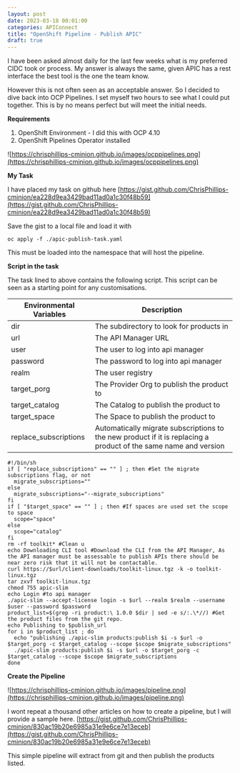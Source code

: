 ```yaml
---
layout: post
date: 2023-03-18 00:01:00
categories: APIConnect
title: "OpenShift Pipeline - Publish APIC"
draft: true
---
```


I have been asked almost daily for the last few weeks what is my preferred CIDC took or process.  My answer is always the same, given APIC has a rest interface the best tool is the one the team know.

<!--more-->

However this is not often seen as an acceptable answer. So I decided to dive back into OCP Pipelines. I set myself two hours to see what I could put together. This is by no means perfect but will meet the initial needs.  

**Requirements**
1. OpenShift Environment - I did this with OCP 4.10
2. OpenShift Pipelines Operator installed

![https://chrisphillips-cminion.github.io/images/ocppipelines.png](https://chrisphillips-cminion.github.io/images/ocppipelines.png)

**My Task**

I have placed my task on github here [https://gist.github.com/ChrisPhillips-cminion/ea228d9ea3429bad11ad0a1c30f48b59](https://gist.github.com/ChrisPhillips-cminion/ea228d9ea3429bad11ad0a1c30f48b59)

Save the gist to a local file and load it with

`oc apply -f ./apic-publish-task.yaml`

This must be loaded into the namespace that will host the pipeline.

**Script in the task**

The task lined to above contains the following script. This script can be seen as a starting point for any customisations.

|  Environmental Variables |  Description |
|  ---- |  ---- |
| dir |  The subdirectory to look for products in |
| url | The API Manager URL|
| user | The user to log into api manager  |
| password | The password to log into api manager  |
| realm | The user registry |
| target_porg | The Provider Org to publish the product to |
| target_catalog | The Catalog to publish the product to |
| target_space | The Space to publish the product to |
| replace_subscriptions | Automatically migrate subscriptions to the new product if it is replacing a product of the same name and version |


```shell
#!/bin/sh
if [ "replace_subscriptions" == "" ] ; then #Set the migrate subscriptions flag, or not
  migrate_subscriptions=""
else
  migrate_subscriptions="--migrate_subscriptions"
fi
if [ "$target_space" == "" ] ; then #If spaces are used set the scope to space
  scope="space"
else
  scope="catalog"
fi
rm -rf toolkit* #Clean u
echo Downloading CLI tool #Download the CLI from the API Manager, As the API manager must be assessable to publish APIs there should be near zero risk that it will not be contactable.  
curl https://$url/client-downloads/toolkit-linux.tgz -k -o toolkit-linux.tgz
tar zxvf toolkit-linux.tgz
chmod 755 apic-slim
echo Login #to api manager
./apic-slim --accept-license login -s $url --realm $realm --username $user --password $password
product_list=$(grep -ri product:\ 1.0.0 $dir | sed -e s/:.\*//) #Get the product files from the git repo.
echo Publishing to $publish_url
for i in $product_list ; do
  echo "publishing ./apic-slim products:publish $i -s $url -o $target_porg -c $target_catalog --scope $scope $migrate_subscriptions"
  ./apic-slim products:publish $i -s $url -o $target_porg -c $target_catalog --scope $scope $migrate_subscriptions
done
```

**Create the Pipeline**

![https://chrisphillips-cminion.github.io/images/pipeline.png](https://chrisphillips-cminion.github.io/images/pipeline.png)

I wont repeat a thousand other articles on how to create a pipeline, but I will provide a sample here.
[https://gist.github.com/ChrisPhillips-cminion/830ac19b20e6985a31e9e6ce7e13eceb](https://gist.github.com/ChrisPhillips-cminion/830ac19b20e6985a31e9e6ce7e13eceb)

This simple pipeline will extract from git and then publish the products listed.
